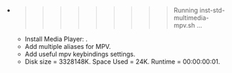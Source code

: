 * >>>>>>>>> Running inst-std-multimedia-mpv.sh ...
  * Install Media Player: .
  * Add multiple aliases for MPV.
  * Add useful mpv keybindings settings.
  * Disk size = 3328148K. Space Used = 24K. Runtime = 00:00:00:01.
